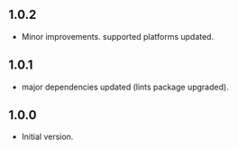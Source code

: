 ## 1.0.2

- Minor improvements. supported platforms updated.

## 1.0.1

- major dependencies updated (lints package upgraded).

## 1.0.0

- Initial version.
